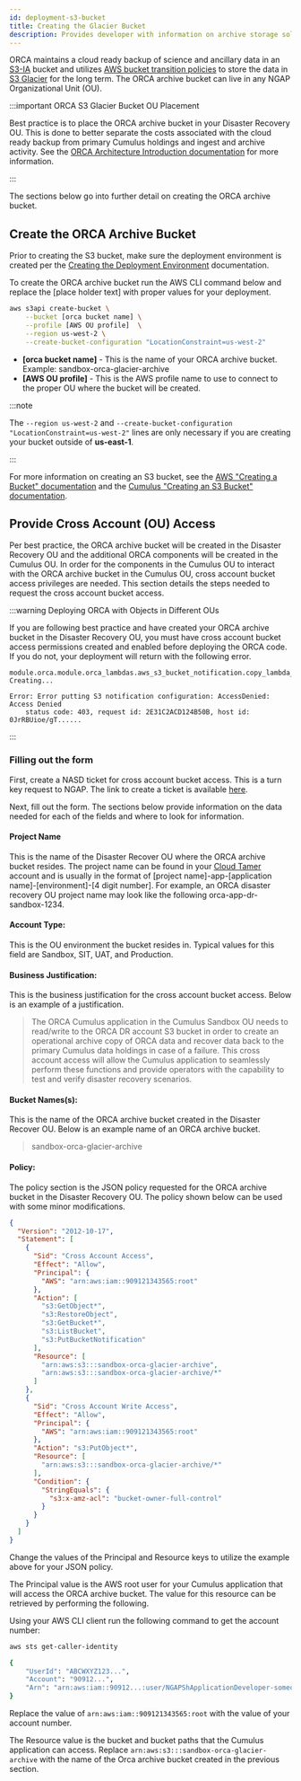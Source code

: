 ```yaml
---
id: deployment-s3-bucket
title: Creating the Glacier Bucket
description: Provides developer with information on archive storage solutions.
---
```


ORCA maintains a cloud ready backup of science and ancillary data in an
[S3-IA](https://aws.amazon.com/s3/storage-classes/#Infrequent_access)
bucket and utilizes [AWS bucket transition policies](https://docs.aws.amazon.com/AmazonS3/latest/dev/lifecycle-transition-general-considerations.html)
to store the data in [S3 Glacier](../../about/introduction/glossary.md#glacier-storage)
for the long term. The ORCA archive bucket can live in any NGAP Organizational
Unit (OU).

:::important ORCA S3 Glacier Bucket OU Placement

Best practice is to place the ORCA archive bucket in your Disaster Recovery OU.
This is done to better separate the costs associated with the cloud ready backup
from primary Cumulus holdings and ingest and archive activity. See the
[ORCA Architecture Introduction documentation](../../about/architecture/architecture-intro.mdx)
for more information.

:::

The sections below go into further detail on creating the ORCA archive bucket.

## Create the ORCA Archive Bucket

Prior to creating the S3 bucket, make sure the deployment environment is created
per the [Creating the Deployment Environment](setting-up-deployment-environment.mdx)
documentation.

To create the ORCA archive bucket run the AWS CLI command below and replace the
\[place holder text\] with proper values for your deployment.

```bash
aws s3api create-bucket \
    --bucket [orca bucket name] \
    --profile [AWS OU profile]  \
    --region us-west-2 \
    --create-bucket-configuration "LocationConstraint=us-west-2"
```

- **\[orca bucket name\]** - This is the name of your ORCA archive bucket. Example: sandbox-orca-glacier-archive
- **\[AWS OU profile\]** - This is the AWS profile name to use to connect to the proper OU where the bucket will be created.

:::note

The `--region us-west-2` and `--create-bucket-configuration "LocationConstraint=us-west-2"`
lines are only necessary if you are creating your bucket outside of **us-east-1**.

:::

For more information on creating an S3 bucket, see the
[AWS "Creating a Bucket" documentation](http://docs.aws.amazon.com/AmazonS3/latest/gsg/CreatingABucket.html)
and the [Cumulus "Creating an S3 Bucket" documentation](https://nasa.github.io/cumulus/docs/deployment/create_bucket).


## Provide Cross Account (OU) Access

Per best practice, the ORCA archive bucket will be created in the Disaster
Recovery OU and the additional ORCA components will be created in the Cumulus OU.
In order for the components in the Cumulus OU to interact with the ORCA archive
bucket in the Cumulus OU, cross account bucket access privileges are needed. This
section details the steps needed to request the cross account bucket access.

:::warning Deploying ORCA with Objects in Different OUs

If you are following best practice and have created your ORCA archive bucket in
the Disaster Recovery OU, you must have cross account bucket access permissions
created and enabled before deploying the ORCA code. If you do not, your deployment
will return with the following error.

```
module.orca.module.orca_lambdas.aws_s3_bucket_notification.copy_lambda_trigger: Creating...

Error: Error putting S3 notification configuration: AccessDenied: Access Denied
	status code: 403, request id: 2E31C2ACD124B50B, host id: 0JrRBUioe/gT......
```

:::

### Filling out the form

First, create a NASD ticket for cross account bucket access. This is a turn key
request to NGAP. The link to create a ticket is available
[here](https://bugs.earthdata.nasa.gov/servicedesk/customer/portal/7/create/80).

Next, fill out the form. The sections below provide information on the data needed
for each of the fields and where to look for information.


#### Project Name

This is the name of the Disaster Recover OU where the ORCA archive bucket resides.
The project name can be found in your [Cloud Tamer](http://cloud.earthdata.nasa.gov/)
account and is usually in the format of \[project name\]-app-\[application name\]-\[environment\]-\[4 digit number\].
For example, an ORCA disaster recovery OU project name may look like the following
orca-app-dr-sandbox-1234.


#### Account Type:

This is the OU environment the bucket resides in. Typical values for this field
are Sandbox, SIT, UAT, and Production.


#### Business Justification:

This is the business justification for the cross account bucket access. Below is
an example of a justification.

> The ORCA Cumulus application in the Cumulus Sandbox OU needs to read/write to
> the ORCA DR account S3 bucket in order to create an operational archive copy of
> ORCA data and recover data back to the primary Cumulus data holdings in case
> of a failure. This cross account access will allow the Cumulus application to
> seamlessly perform these functions and provide operators with the capability to
> test and verify disaster recovery scenarios.


#### Bucket Names(s):

This is the name of the ORCA archive bucket created in the Disaster Recover OU.
Below is an example name of an ORCA archive bucket.

> sandbox-orca-glacier-archive


#### Policy:

The policy section is the JSON policy requested for the ORCA archive bucket in
the Disaster Recovery OU. The policy shown below can be used with some minor
modifications.

```json
{
  "Version": "2012-10-17",
  "Statement": [
    {
      "Sid": "Cross Account Access",
      "Effect": "Allow",
      "Principal": {
        "AWS": "arn:aws:iam::909121343565:root"
      },
      "Action": [
        "s3:GetObject*",
        "s3:RestoreObject",
        "s3:GetBucket*",
        "s3:ListBucket",
        "s3:PutBucketNotification"
      ],
      "Resource": [
        "arn:aws:s3:::sandbox-orca-glacier-archive",
        "arn:aws:s3:::sandbox-orca-glacier-archive/*"
      ]
    },
    {
      "Sid": "Cross Account Write Access",
      "Effect": "Allow",
      "Principal": {
        "AWS": "arn:aws:iam::909121343565:root"
      },
      "Action": "s3:PutObject*",
      "Resource": [
        "arn:aws:s3:::sandbox-orca-glacier-archive/*"
      ],
      "Condition": {
        "StringEquals": {
          "s3:x-amz-acl": "bucket-owner-full-control"
        }
      }
    }
  ]
}
```

Change the values of the Principal and Resource keys to utilize the example above
for your JSON policy.

The Principal value is the AWS root user for your Cumulus application that will
access the ORCA archive bucket. The value for this resource can be retrieved by
performing the following.

Using your AWS CLI client run the following command to get the account number:

```bash
aws sts get-caller-identity

{
    "UserId": "ABCWXYZ123...",
    "Account": "90912...",
    "Arn": "arn:aws:iam::90912...:user/NGAPShApplicationDeveloper-someone-123"
}
```

Replace the value of `arn:aws:iam::909121343565:root` with the value of your
account number.

The Resource value is the bucket and bucket paths that the Cumulus application
can access. Replace `arn:aws:s3:::sandbox-orca-glacier-archive` with the name
of the Orca archive bucket created in the previous section.


